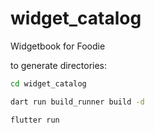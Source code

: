 # widget_catalog

Widgetbook for Foodie

to generate directories:

```bash
cd widget_catalog
```

```bash
dart run build_runner build -d
```

```bash
flutter run
```
